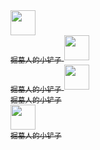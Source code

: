 <div>
<a href="https://mp.weixin.qq.com/s/FpGIX9viQR6Z9iSCEPH86g">
    <img src="https://fastly.jsdelivr.net/gh/filess/img17@main/2021/05/30/1622376213480-29314621-97bb-4129-9636-1d5eb955cf67.jpg" style="width: 40px;"><br>
    <sub>掘墓人的小铲子</sub>
  </a>
<a href="https://mp.weixin.qq.com/s/FpGIX9viQR6Z9iSCEPH86g">
    <img src="https://fastly.jsdelivr.net/gh/filess/img17@main/2021/05/30/1622376213480-29314621-97bb-4129-9636-1d5eb955cf67.jpg" style="width: 40px;"><br>
    <sub>掘墓人的小铲子</sub>
  </a>
<a href="https://mp.weixin.qq.com/s/FpGIX9viQR6Z9iSCEPH86g">
    <img src="https://fastly.jsdelivr.net/gh/filess/img17@main/2021/05/30/1622376213480-29314621-97bb-4129-9636-1d5eb955cf67.jpg" style="width: 40px;"><br>
    <sub>掘墓人的小铲子</sub>
  </a>
</div>


<a href="https://mp.weixin.qq.com/s/FpGIX9viQR6Z9iSCEPH86g">
    <img src="https://fastly.jsdelivr.net/gh/filess/img17@main/2021/05/30/1622376213480-29314621-97bb-4129-9636-1d5eb955cf67.jpg" style="width: 40px;"><br>
    <sub>掘墓人的小铲子</sub>
  </a>
